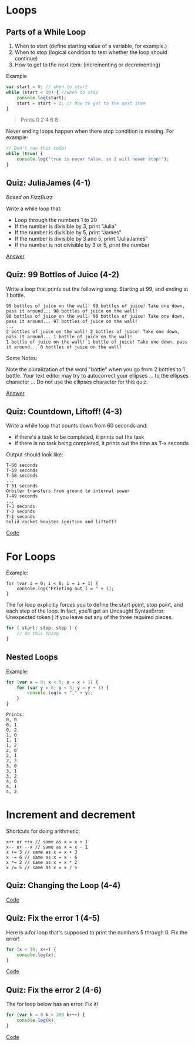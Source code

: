# Loops

## Parts of a While Loop

1. When to start (define starting value of a variable, for example.)
2. When to stop (logical condition to test whether the loop should continue)
3. How to get to the next item: (incrementing or decrementing)

Example

```javascript
var start = 0; // when to start
while (start < 10) { //when to stop
	console.log(start);
	start = start + 2; // how to get to the next item
}
```

> Prints
> 0
> 2
> 4
> 6
> 8

Never ending loops happen when there stop condition is missing. For example:

```javascript
// Don't run this code!
while (true) {
	console.log("true is never false, so I will never stop!");
}
```

## Quiz: JuliaJames (4-1)

*Based on FizzBuzz*

Write a while loop that:

- Loop through the numbers 1 to 20
- If the number is divisible by 3, print "Julia"
- If the number is divisible by 5, print "James"
- If the number is divisible by 3 and 5, print "JuliaJames"
- If the number is not divisible by 3 or 5, print the number

[Answer](4-1_juliajames.js)

## Quiz: 99 Bottles of Juice (4-2)

Write a loop that prints out the following song. Starting at 99, and ending at 1 bottle.

```
99 bottles of juice on the wall! 99 bottles of juice! Take one down, pass it around... 98 bottles of juice on the wall!
98 bottles of juice on the wall! 98 bottles of juice! Take one down, pass it around... 97 bottles of juice on the wall!
...
2 bottles of juice on the wall! 2 bottles of juice! Take one down, pass it around... 1 bottle of juice on the wall!
1 bottle of juice on the wall! 1 bottle of juice! Take one down, pass it around... 0 bottles of juice on the wall!
```
Some Notes:

Note the pluralization of the word "bottle" when you go from 2 bottles to 1 bottle.
Your text editor may try to autocorrect your ellipses ... to the ellipses character … Do not use the ellipses character for this quiz.

[Answer](4-2_99_bottles_of_juice.js)

## Quiz: Countdown, Liftoff! (4-3)

Write a while loop that counts down from 60 seconds and:
- if there's a task to be completed, it prints out the task
- if there is no task being completed, it prints out the time as T-x seconds

Output should look like:
```
T-60 seconds
T-59 seconds
T-58 seconds
...
T-51 seconds
Orbiter transfers from ground to internal power
T-49 seconds
...
T-3 seconds
T-2 seconds
T-1 seconds
Solid rocket booster ignition and liftoff!
```

[Code](4-3_countdown_liftoff.js)

# For Loops

Example:
```javascipt
for (var i = 0; i < 6; i = i + 1) {
	console.log("Printing out i = " + i);
}
```

The for loop explicitly forces you to define the start point, stop point, and each step of the loop. In fact, you'll get an Uncaught SyntaxError: Unexpected token ) if you leave out any of the three required pieces.

```javascript
for ( start; stop; step ) {
	// do this thing
}
```

## Nested Loops

Example:
```javascript
for (var x = 0; x < 5; x = x + 1) {
	for (var y = 0; y < 3; y = y + 1) {
		console.log(x + "," + y);
	}
}
```
```
Prints:
0, 0
0, 1
0, 2
1, 0
1, 1
1, 2
2, 0
2, 1
2, 2
3, 0
3, 1
3, 2
4, 0
4, 1
4, 2
```

# Increment and decrement

Shortcuts for doing arithmetic:

```
x++ or ++x // same as x = x + 1 
x-- or --x // same as x = x - 1
x += 3 // same as x = x + 3
x -= 6 // same as x = x - 6
x *= 2 // same as x = x * 2
x /= 5 // same as x = x / 5
```


## Quiz: Changing the Loop (4-4)

[Code](4-4_changing_the_loop.js)

## Quiz: Fix the error 1 (4-5)

Here is a for loop that's supposed to print the numbers 5 through 0. Fix the error!

```javascript
for (x < 10; x++) {
	console.log(x);
}
```

[Code](4-5_fix_the_error.js)

## Quiz: Fix the error 2 (4-6)

The for loop below has an error. Fix it!

```javascript
for (var k = 0 k < 200 k+++) {
	console.log(k);
}
```

[Code](4-6_fix_the_error.js)








